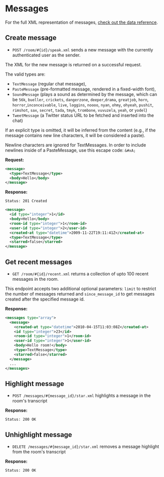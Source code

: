 Messages
========

For the full XML representation of messages, [check out the data reference](https://github.com/37signals/campfire-api/blob/master/sections/data_reference.md#message).


Create message
--------------

* `POST /room/#{id}/speak.xml` sends a new message with the currently authenticated user as the sender.

The XML for the new message is returned on a successful request.

The valid types are:

* `TextMessage` (regular chat message),
* `PasteMessage` (pre-formatted message, rendered in a fixed-width font),
* `SoundMessage` (plays a sound as determined by the message, which can be `56k`, `bueller`, `crickets`, `dangerzone`, `deeper`,`drama`, `greatjob`, `horn`, `horror`,`inconceivable`,
`live`, `loggins`, `noooo`, `nyan`, `ohmy`, `ohyeah`, `pushit`, `rimshot`, `sax`, `secret`, `tada`, `tmyk`, `trombone`, `vuvuzela`, `yeah`, or `yodel`)
* `TweetMessage` (a Twitter status URL to be fetched and inserted into the chat)

If an explicit type is omitted, it will be inferred from the content (e.g., if the message contains new line characters, it will be considered a paste).

Newline characters are ignored for TextMessages. In order to include newlines inside of a PasteMessage, use this escape code: `&#xA;`

**Request:**

``` xml
<message>
  <type>TextMessage</type>
  <body>Hello</body>
</message>
```

**Response:**

    Status: 201 Created

``` xml
<message>
  <id type="integer">1</id>
  <body>Hello</body>
  <room-id type="integer">1</room-id>
  <user-id type="integer">2</user-id>
  <created-at type="datetime">2009-11-22T19:11:41Z</created-at>
  <type>TextMessage</type>
  <starred>false</starred>
</message>
```

Get recent messages
-------------------

* `GET /room/#{id}/recent.xml` returns a collection of upto 100 recent messages in the room. 

This endpoint accepts two additional optional parameters: `limit` to restrict the number of messages returned and `since_message_id` to get messages created after the specified message id.

**Response:**

``` xml
<messages type="array">
  <message>
    <created-at type="datetime">2010-04-15T11:03:08Z</created-at>
    <id type="integer">23</id>
    <room-id type="integer">1</room-id>
    <user-id type="integer">1</user-id>
    <body>Hello room!</body>
    <type>TextMessage</type>
    <starred>false</starred>
  </message>
  ...
</messages>
```


Highlight message
-----------------

* `POST /messages/#{message_id}/star.xml` highlights a message in the room's transcript

**Response:**

    Status: 200 OK


Unhighlight message
-------------------

* `DELETE /messages/#{message_id}/star.xml` removes a message highlight from the room's transcript

**Response:**

    Status: 200 OK

